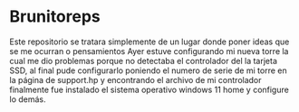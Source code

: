 # Brunitoreps
Este repositorio se tratara simplemente de un lugar donde poner ideas que se me ocurran o pensamientos
Ayer estuve configurando mi nueva torre la cual me dio problemas porque no detectaba el controlador del la tarjeta SSD, al final pude configurarlo poniendo el numero de serie de mi torre en la página de support.hp y encontrando el archivo de mi controlador
finalmente fue instalado el sistema operativo windows 11 home y configure lo demás.
